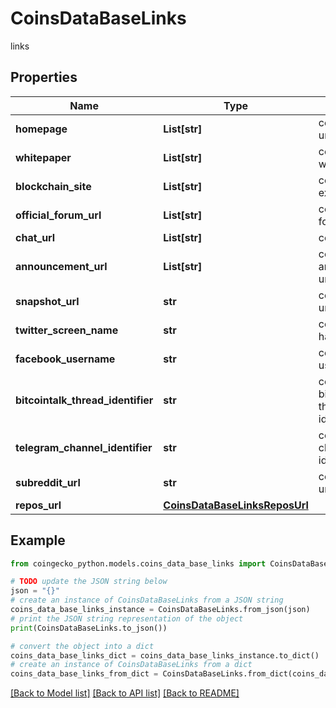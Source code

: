 # CoinsDataBaseLinks

links

## Properties

Name | Type | Description | Notes
------------ | ------------- | ------------- | -------------
**homepage** | **List[str]** | coin website url | [optional] 
**whitepaper** | **List[str]** | coin whitepaper url | [optional] 
**blockchain_site** | **List[str]** | coin block explorer url | [optional] 
**official_forum_url** | **List[str]** | coin official forum url | [optional] 
**chat_url** | **List[str]** | coin chat url | [optional] 
**announcement_url** | **List[str]** | coin announcement url | [optional] 
**snapshot_url** | **str** | coin snapshot url | [optional] 
**twitter_screen_name** | **str** | coin twitter handle | [optional] 
**facebook_username** | **str** | coin facebook username | [optional] 
**bitcointalk_thread_identifier** | **str** | coin bitcointalk thread identifier | [optional] 
**telegram_channel_identifier** | **str** | coin telegram channel identifier | [optional] 
**subreddit_url** | **str** | coin subreddit url | [optional] 
**repos_url** | [**CoinsDataBaseLinksReposUrl**](CoinsDataBaseLinksReposUrl.md) |  | [optional] 

## Example

```python
from coingecko_python.models.coins_data_base_links import CoinsDataBaseLinks

# TODO update the JSON string below
json = "{}"
# create an instance of CoinsDataBaseLinks from a JSON string
coins_data_base_links_instance = CoinsDataBaseLinks.from_json(json)
# print the JSON string representation of the object
print(CoinsDataBaseLinks.to_json())

# convert the object into a dict
coins_data_base_links_dict = coins_data_base_links_instance.to_dict()
# create an instance of CoinsDataBaseLinks from a dict
coins_data_base_links_from_dict = CoinsDataBaseLinks.from_dict(coins_data_base_links_dict)
```
[[Back to Model list]](../README.md#documentation-for-models) [[Back to API list]](../README.md#documentation-for-api-endpoints) [[Back to README]](../README.md)


